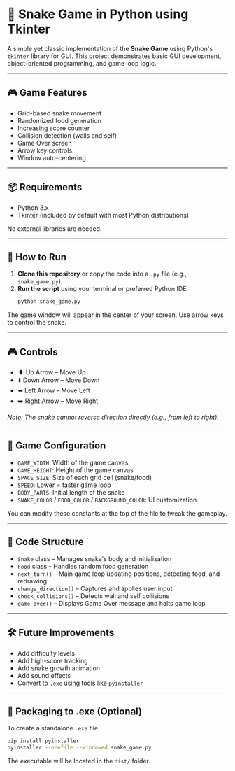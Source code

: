 # 🐍 Snake Game in Python using Tkinter

A simple yet classic implementation of the **Snake Game** using Python's `tkinter` library for GUI. This project demonstrates basic GUI development, object-oriented programming, and game loop logic.

---

## 🎮 Game Features

- Grid-based snake movement
- Randomized food generation
- Increasing score counter
- Collision detection (walls and self)
- Game Over screen
- Arrow key controls
- Window auto-centering

---

## 📦 Requirements

- Python 3.x
- Tkinter (included by default with most Python distributions)

No external libraries are needed.

---

## 🚀 How to Run

1. **Clone this repository** or copy the code into a `.py` file (e.g., `snake_game.py`).
2. **Run the script** using your terminal or preferred Python IDE:
   ```bash
   python snake_game.py
   ```

The game window will appear in the center of your screen. Use arrow keys to control the snake.

---

## 🎮 Controls

- ⬆️ Up Arrow – Move Up  
- ⬇️ Down Arrow – Move Down  
- ⬅️ Left Arrow – Move Left  
- ➡️ Right Arrow – Move Right  

*Note: The snake cannot reverse direction directly (e.g., from left to right).*

---

## 📐 Game Configuration

- `GAME_WIDTH`: Width of the game canvas
- `GAME_HEIGHT`: Height of the game canvas
- `SPACE_SIZE`: Size of each grid cell (snake/food)
- `SPEED`: Lower = faster game loop
- `BODY_PARTS`: Initial length of the snake
- `SNAKE_COLOR` / `FOOD_COLOR` / `BACKGROUND_COLOR`: UI customization

You can modify these constants at the top of the file to tweak the gameplay.

---

## 🧠 Code Structure

- `Snake` class – Manages snake's body and initialization
- `Food` class – Handles random food generation
- `next_turn()` – Main game loop updating positions, detecting food, and redrawing
- `change_direction()` – Captures and applies user input
- `check_collisions()` – Detects wall and self collisions
- `game_over()` – Displays Game Over message and halts game loop

---

## 🛠️ Future Improvements

- Add difficulty levels
- Add high-score tracking
- Add snake growth animation
- Add sound effects
- Convert to `.exe` using tools like `pyinstaller`

---

## 🧱 Packaging to .exe (Optional)

To create a standalone `.exe` file:
```bash
pip install pyinstaller
pyinstaller --onefile --windowed snake_game.py
```

The executable will be located in the `dist/` folder.

